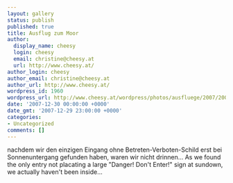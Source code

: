 ```yaml
---
layout: gallery
status: publish
published: true
title: Ausflug zum Moor
author:
  display_name: cheesy
  login: cheesy
  email: christine@cheesy.at
  url: http://www.cheesy.at/
author_login: cheesy
author_email: christine@cheesy.at
author_url: http://www.cheesy.at/
wordpress_id: 1960
wordpress_url: http://www.cheesy.at/wordpress/photos/ausfluege/2007/2007-12-30/
date: '2007-12-30 00:00:00 +0000'
date_gmt: '2007-12-29 23:00:00 +0000'
categories:
- Uncategorized
comments: []
---
```

<!--:de-->nachdem wir den einzigen Eingang ohne Betreten-Verboten-Schild erst bei Sonnenuntergang gefunden haben, waren wir nicht drinnen...
<!--:--><!--:en-->As we found the only entry not placating a large "Danger! Don't Enter!" sign at sundown, we actually haven't been inside...
<!--:-->
